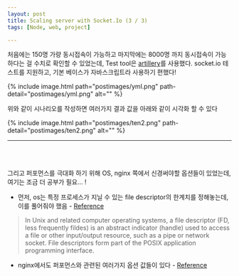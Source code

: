 ```yaml
---
layout: post
title: Scaling server with Socket.Io (3 / 3)
tags: [Node, web, project]

---
```

처음에는 150명 가량 동시접속이 가능하고 마지막에는 8000명 까지 동시접속이 가능하다는 걸 수치로 확인할 수 있었는데,
Test tool은 [artillery](https://artillery.io/)를 사용했다. socket.io 테스트를 지원하고, 기본 베이스가 자바스크립트라 사용하기 편했다!

{% include image.html path="postimages/yml.png" path-detail="postimages/yml.png" alt="" %}

위와 같이 시나리오를 작성하면 여러가지 결과 값을 아래와 같이 시각화 할 수 있다

{% include image.html path="postimages/ten2.png" path-detail="postimages/ten2.png" alt="" %}
<br>
<hr>
<br>
<br>

그리고 퍼포먼스를 극대화 하기 위해 OS, nginx 쪽에서 신경써야할 옵션들이 있었는데, 여기는 조금 더 공부가 필요... !
- 먼저, os는 특정 프로세스가 지닐 수 있는 file descriptor의 한계치를 정해놓는데, 이를 풀어줘야 했음 - [Reference](https://medium.com/mindful-technology/too-many-open-files-limit-ulimit-on-mac-os-x-add0f1bfddde)

> In Unix and related computer operating systems, a file descriptor (FD, less frequently fildes) is an abstract indicator (handle) used to access a file or other input/output resource, such as a pipe or network socket. File descriptors form part of the POSIX application programming interface.


- nginx에서도 퍼포먼스와 관련된 여러가지 옵션 값들이 있다 - [Reference](https://gist.github.com/denji/8359866)<br>




